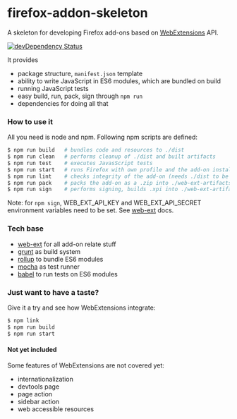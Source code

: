 # firefox-addon-skeleton

A skeleton for developing Firefox add-ons based on [WebExtensions](https://developer.mozilla.org/en-US/Add-ons/WebExtensions) API.

[![devDependency Status](https://david-dm.org/simomat/firefox-addon-skeleton/dev-status.svg)](https://david-dm.org/simomat/firefox-addon-skeleton?type=dev)

It provides
 * package structure, `manifest.json` template
 * ability to write JavaScript in ES6 modules, which are bundled on build
 * running JavaScript tests
 * easy build, run, pack, sign through `npm run`
 * dependencies for doing all that

### How to use it

All you need is node and npm. Following npm scripts are defined:

```bash
$ npm run build   # bundles code and resources to ./dist
$ npm run clean   # performs cleanup of ./dist and built artifacts
$ npm run test    # executes JavasScript tests
$ npm run start   # runs Firefox with own profile and the add-on installed (needs ./dist to be built)
$ npm run lint    # checks integrity of the add-on (needs ./dist to be built)
$ npm run pack    # packs the add-on as a .zip into ./web-ext-artifacts
$ npm run sign    # performs signing, builds .xpi into ./web-ext-artifacts on success
```

Note: for `npm sign`, WEB_EXT_API_KEY and WEB_EXT_API_SECRET environment variables need to be set. See [web-ext](https://developer.mozilla.org/en-US/Add-ons/WebExtensions/web-ext_command_reference#web-ext_sign) docs.
 
 
### Tech base

 * [web-ext](https://github.com/mozilla/web-ext) for all add-on relate stuff
 * [grunt](https://github.com/gruntjs/grunt) as build system
 * [rollup](https://github.com/rollup/rollup) to bundle ES6 modules
 * [mocha](https://github.com/mochajs/mocha) as test runner
 * [babel](https://github.com/babel/babel) to run tests on ES6 modules

### Just want to have a taste?

Give it a try and see how WebExtensions integrate:
```bash
$ npm link
$ npm run build
$ npm run start
```

#### Not yet included
Some features of WebExtensions are not covered yet:
 
 * internationalization
 * devtools page
 * page action
 * sidebar action
 * web accessible resources
